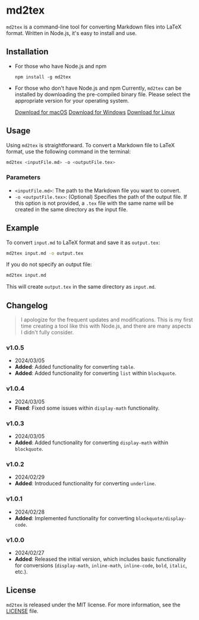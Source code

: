 # md2tex

`md2tex` is a command-line tool for converting Markdown files into LaTeX format. Written in Node.js, it's easy to install and use.

## Installation

- For those who have Node.js and npm
    ```
    npm install -g md2tex
    ```

- For those who don't have Node.js and npm
    Currently, `md2tex` can be installed by downloading the pre-compiled binary file. Please select the appropriate version for your operating system.

    [Download for macOS](https://github.com/Jeffreymaomao/md2tex/releases/download/v1.0.2/md2tex-macos)
    [Download for Windows](https://github.com/Jeffreymaomao/md2tex/releases/download/v1.0.2/md2tex-win.exe)
    [Download for Linux](https://github.com/Jeffreymaomao/md2tex/releases/download/v1.0.2/md2tex-linux)

## Usage

Using `md2tex` is straightforward. To convert a Markdown file to LaTeX format, use the following command in the terminal:

```bash
md2tex <inputFile.md> -o <outputFile.tex>
```

### Parameters

- `<inputFile.md>`: The path to the Markdown file you want to convert.
- `-o <outputFile.tex>`: (Optional) Specifies the path of the output file. If this option is not provided, a `.tex` file with the same name will be created in the same directory as the input file.

## Example

To convert `input.md` to LaTeX format and save it as `output.tex`:

```bash
md2tex input.md -o output.tex
```

If you do not specify an output file:

```bash
md2tex input.md
```

This will create `output.tex` in the same directory as `input.md`.

## Changelog

> I apologize for the frequent updates and modifications. This is my first time creating a tool like this with Node.js, and there are many aspects I didn't fully consider.

### v1.0.5

- 2024/03/05
- **Added**: Added functionality for converting `table`.
- **Added**: Added functionality for converting  `list` within `blockquote`.

### v1.0.4

- 2024/03/05
- **Fixed**: Fixed some issues within `display-math` functionality.

### v1.0.3

- 2024/03/05
- **Added**: Added functionality for converting `display-math` within `blockquote`.

### v1.0.2

- 2024/02/29
- **Added**: Introduced functionality for converting `underline`.

### v1.0.1

- 2024/02/28
- **Added**: Implemented functionality for converting `blockquote/display-code`.

### v1.0.0

- 2024/02/27
- **Added**: Released the initial version, which includes basic functionality for conversions (`display-math`, `inline-math`, `inline-code`, `bold`, `italic`, etc.).

## License

`md2tex` is released under the MIT license. For more information, see the [LICENSE](LICENSE) file.